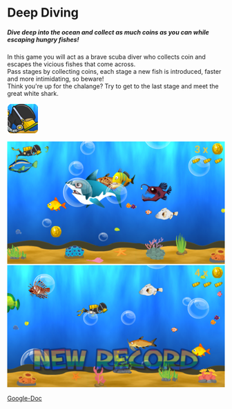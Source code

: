 # Deep Diving

##### Dive deep into the ocean and collect as much coins as you can while escaping hungry fishes!

In this game you will act as a brave scuba diver who collects coin and escapes the vicious fishes that come across.  
Pass stages by collecting coins, each stage a new fish is introduced, faster and more intimidating, so beware!  
Think you're up for the chalange? Try to get to the last stage and meet the great white shark.  
  
  

  

  
![Game Icon](/app/src/main/res/mipmap-hdpi/ic_launcher.png)  

  
![In-App image 2](/InAppPic2.png)  
![In-App image 1](/InAppPic1.png)  
  
  
  

[Google-Doc](https://docs.google.com/document/d/1w6cQPvVO5fuB43tWjU9pKnpVl2wMv3YP2d9w3gouAyo/edit?ts=5883af3b)